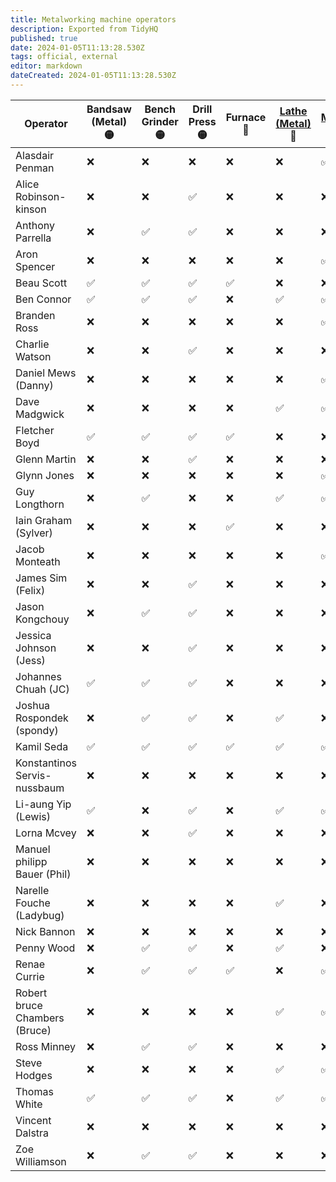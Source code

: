 ```yaml
---
title: Metalworking machine operators
description: Exported from TidyHQ
published: true
date: 2024-01-05T11:13:28.530Z
tags: official, external
editor: markdown
dateCreated: 2024-01-05T11:13:28.530Z
---
```


| Operator | Bandsaw (Metal) 🟡| Bench Grinder 🟡| Drill Press 🟡| Furnace 🔴| [Lathe (Metal)](/tools/lathe) 🔴| [Mill](/tools/milling_machine) 🔴| Plasma Cutter 🟡| [Router (CNC)](/tools/cnc/swarf/swarfomat) 🔴| Saw (Friction) 🟡| Welder (MIG) 🟡| Welder (Stick/SMAW) 🟡| 
| --- | --- | --- | --- | --- | --- | --- | --- | --- | --- | --- | --- |
| Alasdair Penman | ❌ | ❌ | ❌ | ❌ | ❌ | ✅ | ❌ | ❌ | ❌ | ❌ | ❌ | 
| Alice Robinson-kinson | ❌ | ❌ | ✅ | ❌ | ❌ | ❌ | ❌ | ❌ | ❌ | ❌ | ❌ | 
| Anthony Parrella | ❌ | ✅ | ✅ | ❌ | ❌ | ❌ | ❌ | ❌ | ❌ | ❌ | ❌ | 
| Aron Spencer | ❌ | ❌ | ❌ | ❌ | ❌ | ✅ | ❌ | ❌ | ❌ | ❌ | ❌ | 
| Beau Scott | ✅ | ✅ | ✅ | ✅ | ❌ | ❌ | ✅ | ✅ | ✅ | ✅ | ✅ | 
| Ben Connor | ✅ | ✅ | ✅ | ❌ | ✅ | ✅ | ❌ | ✅ | ✅ | ✅ | ✅ | 
| Branden Ross | ❌ | ❌ | ❌ | ❌ | ❌ | ✅ | ❌ | ❌ | ❌ | ❌ | ❌ | 
| Charlie Watson | ❌ | ❌ | ✅ | ❌ | ❌ | ❌ | ❌ | ❌ | ❌ | ❌ | ❌ | 
| Daniel Mews (Danny) | ❌ | ❌ | ❌ | ❌ | ❌ | ✅ | ❌ | ❌ | ❌ | ❌ | ❌ | 
| Dave Madgwick | ❌ | ❌ | ❌ | ❌ | ✅ | ✅ | ❌ | ❌ | ❌ | ❌ | ❌ | 
| Fletcher Boyd | ✅ | ✅ | ✅ | ✅ | ❌ | ❌ | ✅ | ✅ | ✅ | ✅ | ✅ | 
| Glenn Martin | ❌ | ❌ | ✅ | ❌ | ❌ | ❌ | ❌ | ✅ | ❌ | ❌ | ❌ | 
| Glynn Jones | ❌ | ❌ | ❌ | ❌ | ❌ | ✅ | ❌ | ✅ | ❌ | ❌ | ❌ | 
| Guy Longthorn | ❌ | ✅ | ❌ | ❌ | ✅ | ✅ | ✅ | ❌ | ✅ | ✅ | ✅ | 
| Iain Graham (Sylver) | ❌ | ❌ | ❌ | ✅ | ❌ | ❌ | ❌ | ✅ | ❌ | ❌ | ❌ | 
| Jacob Monteath | ❌ | ❌ | ❌ | ❌ | ❌ | ✅ | ❌ | ❌ | ❌ | ❌ | ❌ | 
| James Sim (Felix) | ❌ | ❌ | ✅ | ❌ | ❌ | ❌ | ❌ | ❌ | ❌ | ❌ | ❌ | 
| Jason Kongchouy | ❌ | ✅ | ✅ | ❌ | ❌ | ❌ | ❌ | ✅ | ✅ | ❌ | ✅ | 
| Jessica Johnson (Jess) | ❌ | ❌ | ✅ | ❌ | ❌ | ❌ | ❌ | ❌ | ❌ | ❌ | ❌ | 
| Johannes Chuah (JC) | ✅ | ✅ | ✅ | ❌ | ❌ | ❌ | ❌ | ❌ | ❌ | ❌ | ❌ | 
| Joshua Rospondek (spondy) | ❌ | ✅ | ✅ | ❌ | ✅ | ❌ | ❌ | ✅ | ✅ | ❌ | ❌ | 
| Kamil Seda | ✅ | ✅ | ✅ | ✅ | ✅ | ✅ | ✅ | ❌ | ✅ | ✅ | ✅ | 
| Konstantinos Servis-nussbaum | ❌ | ❌ | ❌ | ❌ | ❌ | ❌ | ❌ | ✅ | ❌ | ❌ | ❌ | 
| Li-aung Yip (Lewis) | ✅ | ❌ | ✅ | ❌ | ✅ | ✅ | ❌ | ❌ | ❌ | ❌ | ❌ | 
| Lorna Mcvey | ❌ | ❌ | ✅ | ❌ | ❌ | ❌ | ❌ | ❌ | ❌ | ❌ | ❌ | 
| Manuel philipp Bauer (Phil) | ❌ | ❌ | ❌ | ❌ | ❌ | ❌ | ❌ | ✅ | ❌ | ❌ | ❌ | 
| Narelle Fouche (Ladybug) | ❌ | ❌ | ❌ | ❌ | ✅ | ❌ | ❌ | ❌ | ❌ | ❌ | ❌ | 
| Nick Bannon | ❌ | ❌ | ❌ | ❌ | ❌ | ❌ | ❌ | ✅ | ❌ | ❌ | ❌ | 
| Penny Wood | ❌ | ✅ | ✅ | ❌ | ✅ | ❌ | ❌ | ✅ | ❌ | ❌ | ❌ | 
| Renae Currie | ❌ | ✅ | ✅ | ✅ | ❌ | ✅ | ❌ | ❌ | ✅ | ❌ | ❌ | 
| Robert bruce Chambers (Bruce) | ❌ | ❌ | ❌ | ❌ | ✅ | ✅ | ❌ | ❌ | ❌ | ❌ | ❌ | 
| Ross Minney | ❌ | ✅ | ✅ | ❌ | ❌ | ❌ | ❌ | ❌ | ❌ | ❌ | ❌ | 
| Steve Hodges | ❌ | ❌ | ❌ | ❌ | ✅ | ✅ | ❌ | ❌ | ❌ | ❌ | ❌ | 
| Thomas White | ✅ | ✅ | ✅ | ❌ | ✅ | ✅ | ❌ | ✅ | ❌ | ❌ | ❌ | 
| Vincent Dalstra | ❌ | ❌ | ❌ | ❌ | ❌ | ❌ | ❌ | ✅ | ❌ | ❌ | ❌ | 
| Zoe Williamson | ❌ | ✅ | ✅ | ❌ | ❌ | ❌ | ❌ | ❌ | ❌ | ❌ | ❌ | 

